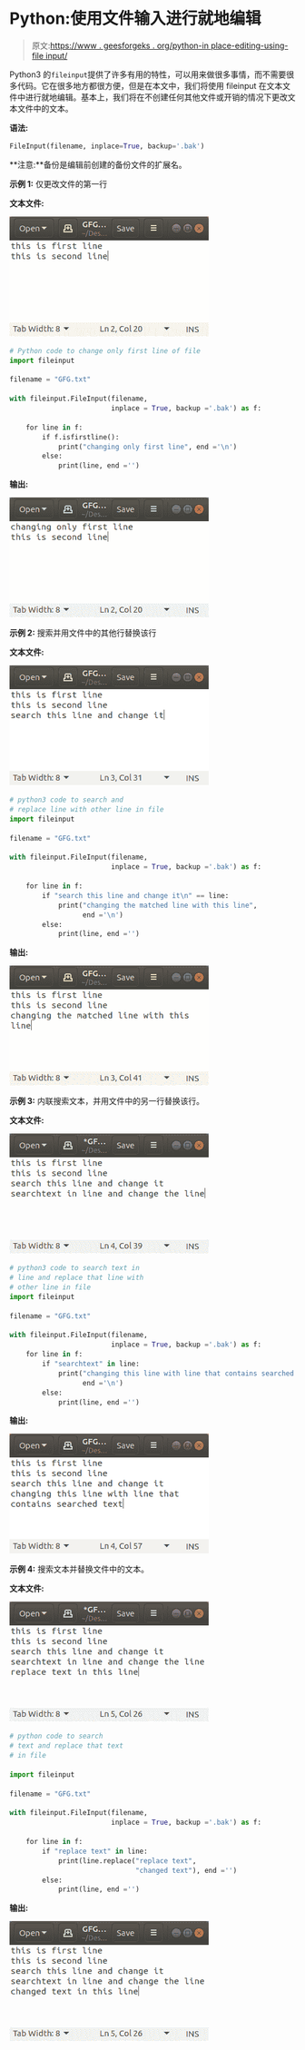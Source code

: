 # Python:使用文件输入进行就地编辑

> 原文:[https://www . geesforgeks . org/python-in place-editing-using-file input/](https://www.geeksforgeeks.org/python-inplace-editing-using-fileinput/)

Python3 的`fileinput`提供了许多有用的特性，可以用来做很多事情，而不需要很多代码。它在很多地方都很方便，但是在本文中，我们将使用 fileinput 在文本文件中进行就地编辑。基本上，我们将在不创建任何其他文件或开销的情况下更改文本文件中的文本。

**语法:**

```py
FileInput(filename, inplace=True, backup='.bak')

```

**注意:**备份是编辑前创建的备份文件的扩展名。

**示例 1:** 仅更改文件的第一行

**文本文件:**

![fileinput-python-1](img/15de0e3644d8c30ceb2d745420fbd6dd.png)

```py
# Python code to change only first line of file
import fileinput

filename = "GFG.txt"

with fileinput.FileInput(filename, 
                         inplace = True, backup ='.bak') as f:

    for line in f:
        if f.isfirstline():
            print("changing only first line", end ='\n')
        else:
            print(line, end ='')
```

**输出:**

![fileinput-python-2](img/7bc12b5b8ec5730bcc0db7858c6cb2da.png)

**示例 2:** 搜索并用文件中的其他行替换该行

**文本文件:**

![fileinput-python-3](img/5af97f7b43d96d1715425d12a082d5b4.png)

```py
# python3 code to search and 
# replace line with other line in file
import fileinput

filename = "GFG.txt"

with fileinput.FileInput(filename,
                         inplace = True, backup ='.bak') as f:

    for line in f:
        if "search this line and change it\n" == line:
            print("changing the matched line with this line",
                  end ='\n')
        else:
            print(line, end ='')
```

**输出:**

![fileinput-python-4](img/f9ae342644582cb70bc3fa3307a3dbf8.png)

**示例 3:** 内联搜索文本，并用文件中的另一行替换该行。

**文本文件:**

![fileinput-python](img/5acdd99ba62148cac857f2d3f4fe31e6.png)

```py
# python3 code to search text in 
# line and replace that line with 
# other line in file
import fileinput

filename = "GFG.txt"

with fileinput.FileInput(filename,
                         inplace = True, backup ='.bak') as f:
    for line in f:
        if "searchtext" in line:
            print("changing this line with line that contains searched text",
                  end ='\n')
        else:
            print(line, end ='')
```

**输出:**

![fileinput-python-6](img/aaea3a0c7d0537600e9c779230517dc8.png)

**示例 4:** 搜索文本并替换文件中的文本。

**文本文件:**

![fileinput-python1](img/232dfca2d1579fe5b950f496d04c019a.png)

```py
# python code to search
# text and replace that text
# in file

import fileinput

filename = "GFG.txt"

with fileinput.FileInput(filename, 
                         inplace = True, backup ='.bak') as f:

    for line in f:
        if "replace text" in line:
            print(line.replace("replace text",
                               "changed text"), end ='')
        else:
            print(line, end ='')
```

**输出:**

![fileinput-python-7](img/5afbd6e97846627bc4bf23182925960b.png)